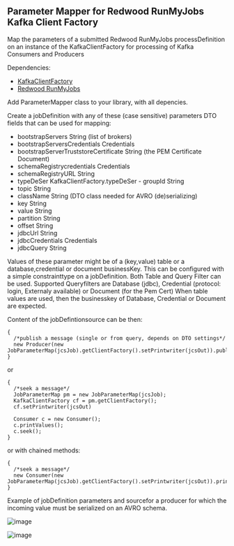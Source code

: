 ##  Parameter Mapper for Redwood RunMyJobs Kafka Client Factory

Map the parameters of a submitted Redwood RunMyJobs processDefinition on an instance of the KafkaClientFactory for processing of Kafka Consumers and Producers

Dependencies:
- [KafkaClientFactory](https://github.com/JohannesKalma/KafkaClientFactory)
- [Redwood RunMyJobs](https://redwood.com)

Add ParameterMapper class to your library, with all depencies.

Create a jobDefinition with any of these (case sensitive) parameters
DTO fields that can be used for mapping:
- bootstrapServers String (list of brokers)
- bootstrapServersCredentials Credentials
- bootstrapServerTruststoreCertificate String (the PEM Certificate Document)
- schemaRegistrycredentials Credentials
- schemaRegistryURL String
- typeDeSer KafkaClientFactory.typeDeSer - groupId String
- topic String
- className String (DTO class needed for AVRO (de)serializing)
- key String
- value String
- partition String
- offset String
- jdbcUrl String
- jdbcCredentials Credentials
- jdbcQuery String

Values of these parameter might be of a (key,value) table or
a database,credential or document businessKey.
This can be configured with a simple constrainttype on a jobDefinition.
Both Table and Query Filter can be used.
Supported Queryfilters are Database (jdbc), Credential (protocol: login, Externaly available) or Document (for the Pem Cert)
When table values are used, then the businesskey of Database, Credential or Document are expected.

Content of the jobDefintionsource can be then:
```
{
  /*publish a message (single or from query, depends on DTO settings*/
  new Producer(new JobParameterMap(jcsJob).getClientFactory().setPrintwriter(jcsOut)).publish().printMetadata();
}
```
or
```
{
  /*seek a message*/
  JobParameterMap pm = new JobParameterMap(jcsJob);
  KafkaClientFactory cf = pm.getClientFactory();
  cf.setPrintwriter(jcsOut)

  Consumer c = new Consumer();
  c.printValues();
  c.seek();
}
```
or with chained methods:
```
{
  /*seek a message*/
  new Consumer(new JobParameterMap(jcsJob).getClientFactory().setPrintwriter(jcsOut)).printValues().seek();
}
```

Example of jobDefinition parameters and sourcefor a producer for which the incoming value must be serialized on an AVRO schema. 

![image](https://github.com/JohannesKalma/RunMyJobsKafkaClientFactoryParameterMapper/assets/151011488/ad0ab08f-a693-45b3-96de-e40cbf403917)

![image](https://github.com/JohannesKalma/RunMyJobsKafkaClientFactoryParameterMapper/assets/151011488/c85f72be-5925-46fe-85c6-81f039724a95)

